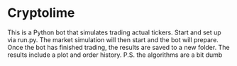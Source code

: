 # Cryptolime
This is a Python bot that simulates trading actual tickers.
Start and set up via run.py. The market simulation will then start and the bot will prepare.
Once the bot has finished trading, the results are saved to a new folder. The results include a plot and order history.
P.S. the algorithms are a bit dumb
